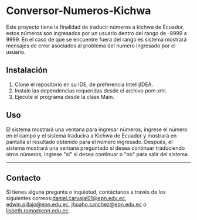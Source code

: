 # Conversor-Numeros-Kichwa
Este proyecto tiene la finalidad de traducir números a kichwa de Ecuador, estos números son ingresados por un 
usuario dentro del rango de -9999 a 9999. En el caso de que se encuentre fuera del rango es sistema mostrará mensajes de error asociados al 
problema del numero ingresado por el usuario.

## Instalación
1. Clone el repositorio en su IDE, de preferencia IntellijIDEA.
2. Instale las dependencias requeridas desde el archivo pom.xml.
2. Ejecute el programa desde la clase Main.

## Uso
El sistema mostrará una ventana para ingresar números, ingrese el número en el campo y el sistemá traducira a Kichwa de Ecuador y mostrará en 
pantalla el resultado obtenido para el número ingresado. Después, el sistema mostrará una ventana preguntado si desea continuar traduciendo 
otros números, ingrese "si" si desea continuar o "no" para salir del sistema.

---
## Contacto
Si tienes alguna pregunta o inquietud, contáctanos a través de los siguientes correos:daniel.carvajal01@epn.edu.ec, edwin.pillajo@epn.edu.ec, 
jhoaho.sanchez@epn.edu.ec o lisbeth.romo@epn.edu.ec.
